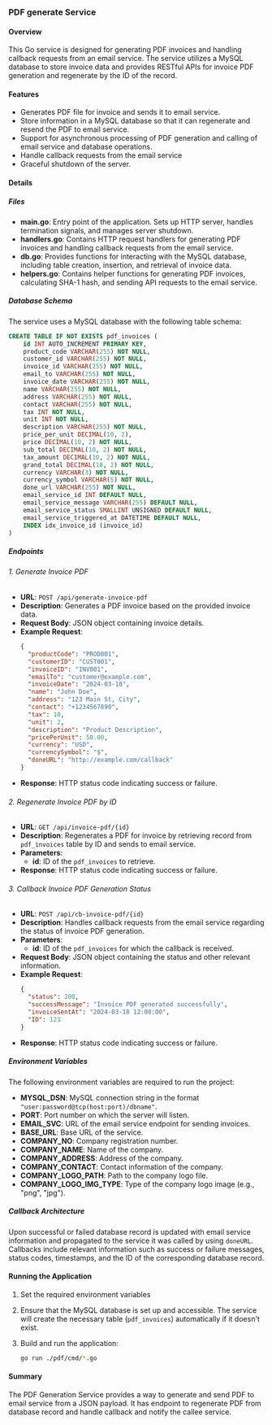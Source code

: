 ### PDF generate Service

#### Overview
This Go service is designed for generating PDF invoices and handling callback requests from an email service. The service utilizes a MySQL database to store invoice data and provides RESTful APIs for invoice PDF generation and regenerate by the ID of the record.

#### Features
- Generates PDF file for invoice and sends it to email service.
- Store information in a MySQL database so that it can regenerate and resend the PDF to email service.
- Support for asynchronous processing of PDF generation and calling of email service and database operations.
- Handle callback requests from the email service
- Graceful shutdown of the server.

#### Details

##### Files

- **main.go**: Entry point of the application. Sets up HTTP server, handles termination signals, and manages server shutdown.
- **handlers.go**: Contains HTTP request handlers for generating PDF invoices and handling callback requests from the email service.
- **db.go**: Provides functions for interacting with the MySQL database, including table creation, insertion, and retrieval of invoice data.
- **helpers.go**: Contains helper functions for generating PDF invoices, calculating SHA-1 hash, and sending API requests to the email service.

##### Database Schema
The service uses a MySQL database with the following table schema:

```sql
CREATE TABLE IF NOT EXISTS pdf_invoices (
    id INT AUTO_INCREMENT PRIMARY KEY,
    product_code VARCHAR(255) NOT NULL,
    customer_id VARCHAR(255) NOT NULL,
    invoice_id VARCHAR(255) NOT NULL,
    email_to VARCHAR(255) NOT NULL,
    invoice_date VARCHAR(255) NOT NULL,
    name VARCHAR(255) NOT NULL,
    address VARCHAR(255) NOT NULL,
    contact VARCHAR(255) NOT NULL,
    tax INT NOT NULL,
    unit INT NOT NULL,
    description VARCHAR(255) NOT NULL,
    price_per_unit DECIMAL(10, 2),
    price DECIMAL(10, 2) NOT NULL,
    sub_total DECIMAL(10, 2) NOT NULL,
    tax_amount DECIMAL(10, 2) NOT NULL,
    grand_total DECIMAL(10, 2) NOT NULL,
    currency VARCHAR(3) NOT NULL,
    currency_symbol VARCHAR(5) NOT NULL,
    done_url VARCHAR(255) NOT NULL,
    email_service_id INT DEFAULT NULL,
    email_service_message VARCHAR(255) DEFAULT NULL,
    email_service_status SMALLINT UNSIGNED DEFAULT NULL,
    email_service_triggered_at DATETIME DEFAULT NULL,
    INDEX idx_invoice_id (invoice_id)
)
```
##### Endpoints

###### 1. Generate Invoice PDF

- **URL**: `POST /api/generate-invoice-pdf`
- **Description**: Generates a PDF invoice based on the provided invoice data.
- **Request Body**: JSON object containing invoice details.
- **Example Request**:
  ```json
  {
    "productCode": "PROD001",
    "customerID": "CUST001",
    "invoiceID": "INV001",
    "emailTo": "customer@example.com",
    "invoiceDate": "2024-03-18",
    "name": "John Doe",
    "address": "123 Main St, City",
    "contact": "+1234567890",
    "tax": 10,
    "unit": 2,
    "description": "Product Description",
    "pricePerUnit": 50.00,
    "currency": "USD",
    "currencySymbol": "$",
    "doneURL": "http://example.com/callback"
  }
  ```
- **Response**: HTTP status code indicating success or failure.

###### 2. Regenerate Invoice PDF by ID

- **URL**: `GET /api/invoice-pdf/{id}`
- **Description**: Regenerates a PDF for invoice by retrieving record from `pdf_invoices` table by ID and sends to email service.
- **Parameters**:
  - **id**: ID of the `pdf_invoices` to retrieve.
- **Response**: HTTP status code indicating success or failure.

###### 3. Callback Invoice PDF Generation Status

- **URL**: `POST /api/cb-invoice-pdf/{id}`
- **Description**: Handles callback requests from the email service regarding the status of invoice PDF generation.
- **Parameters**:
  - **id**: ID of the `pdf_invoices` for which the callback is received.
- **Request Body**: JSON object containing the status and other relevant information.
- **Example Request**:
  ```json
  {
    "status": 200,
    "successMessage": "Invoice PDF generated successfully",
    "invoiceSentAt": "2024-03-18 12:00:00",
    "ID": 123
  }
  ```
- **Response**: HTTP status code indicating success or failure.

##### Environment Variables
The following environment variables are required to run the project:

- **MYSQL_DSN**: MySQL connection string in the format `"user:password@tcp(host:port)/dbname"`.
- **PORT**: Port number on which the server will listen.
- **EMAIL_SVC**: URL of the email service endpoint for sending invoices.
- **BASE_URL**: Base URL of the service.
- **COMPANY_NO**: Company registration number.
- **COMPANY_NAME**: Name of the company.
- **COMPANY_ADDRESS**: Address of the company.
- **COMPANY_CONTACT**: Contact information of the company.
- **COMPANY_LOGO_PATH**: Path to the company logo file.
- **COMPANY_LOGO_IMG_TYPE**: Type of the company logo image (e.g., "png", "jpg").

##### Callback Architecture
Upon successful or failed database record is updated with email service information and propagated to the service it was called by using `doneURL`. Callbacks include relevant information such as success or failure messages, status codes, timestamps, and the ID of the corresponding database record.

#### Running the Application
1. Set the required environment variables

2. Ensure that the MySQL database is set up and accessible. The service will create the necessary table (`pdf_invoices`) automatically if it doesn't exist.

3. Build and run the application:

   ```bash
   go run ./pdf/cmd/*.go
   ```

#### Summary
The PDF Generation Service provides a  way to generate and send PDF to email service from a JSON payload. It has endpoint to regenerate PDF from database record and handle callback and notify the callee service.